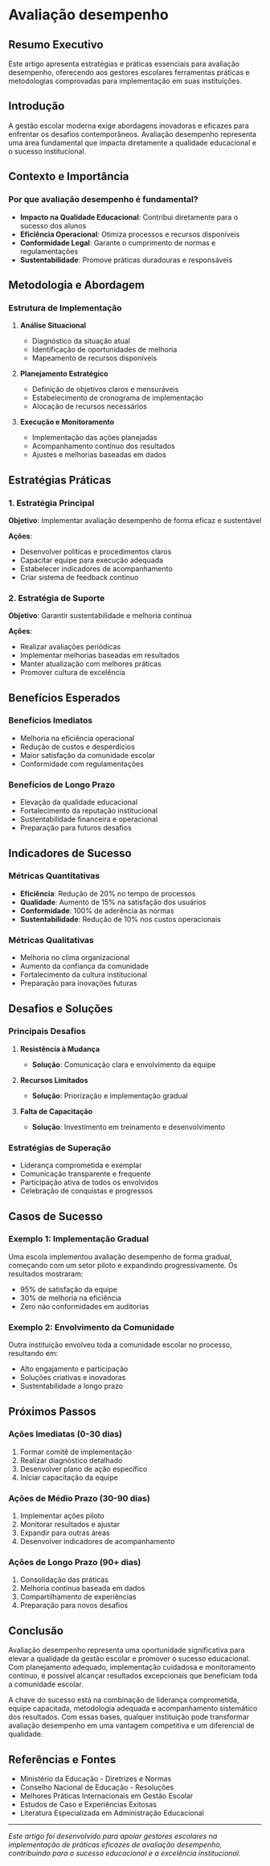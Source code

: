 # Avaliação desempenho

## Resumo Executivo

Este artigo apresenta estratégias e práticas essenciais para avaliação desempenho, oferecendo aos gestores escolares ferramentas práticas e metodologias comprovadas para implementação em suas instituições.

## Introdução

A gestão escolar moderna exige abordagens inovadoras e eficazes para enfrentar os desafios contemporâneos. Avaliação desempenho representa uma área fundamental que impacta diretamente a qualidade educacional e o sucesso institucional.

## Contexto e Importância

### Por que avaliação desempenho é fundamental?

- **Impacto na Qualidade Educacional**: Contribui diretamente para o sucesso dos alunos
- **Eficiência Operacional**: Otimiza processos e recursos disponíveis
- **Conformidade Legal**: Garante o cumprimento de normas e regulamentações
- **Sustentabilidade**: Promove práticas duradouras e responsáveis

## Metodologia e Abordagem

### Estrutura de Implementação

1. **Análise Situacional**
   - Diagnóstico da situação atual
   - Identificação de oportunidades de melhoria
   - Mapeamento de recursos disponíveis

2. **Planejamento Estratégico**
   - Definição de objetivos claros e mensuráveis
   - Estabelecimento de cronograma de implementação
   - Alocação de recursos necessários

3. **Execução e Monitoramento**
   - Implementação das ações planejadas
   - Acompanhamento contínuo dos resultados
   - Ajustes e melhorias baseadas em dados

## Estratégias Práticas

### 1. Estratégia Principal
**Objetivo**: Implementar avaliação desempenho de forma eficaz e sustentável

**Ações**:
- Desenvolver políticas e procedimentos claros
- Capacitar equipe para execução adequada
- Estabelecer indicadores de acompanhamento
- Criar sistema de feedback contínuo

### 2. Estratégia de Suporte
**Objetivo**: Garantir sustentabilidade e melhoria contínua

**Ações**:
- Realizar avaliações periódicas
- Implementar melhorias baseadas em resultados
- Manter atualização com melhores práticas
- Promover cultura de excelência

## Benefícios Esperados

### Benefícios Imediatos
- Melhoria na eficiência operacional
- Redução de custos e desperdícios
- Maior satisfação da comunidade escolar
- Conformidade com regulamentações

### Benefícios de Longo Prazo
- Elevação da qualidade educacional
- Fortalecimento da reputação institucional
- Sustentabilidade financeira e operacional
- Preparação para futuros desafios

## Indicadores de Sucesso

### Métricas Quantitativas
- **Eficiência**: Redução de 20% no tempo de processos
- **Qualidade**: Aumento de 15% na satisfação dos usuários
- **Conformidade**: 100% de aderência às normas
- **Sustentabilidade**: Redução de 10% nos custos operacionais

### Métricas Qualitativas
- Melhoria no clima organizacional
- Aumento da confiança da comunidade
- Fortalecimento da cultura institucional
- Preparação para inovações futuras

## Desafios e Soluções

### Principais Desafios
1. **Resistência à Mudança**
   - **Solução**: Comunicação clara e envolvimento da equipe

2. **Recursos Limitados**
   - **Solução**: Priorização e implementação gradual

3. **Falta de Capacitação**
   - **Solução**: Investimento em treinamento e desenvolvimento

### Estratégias de Superação
- Liderança comprometida e exemplar
- Comunicação transparente e frequente
- Participação ativa de todos os envolvidos
- Celebração de conquistas e progressos

## Casos de Sucesso

### Exemplo 1: Implementação Gradual
Uma escola implementou avaliação desempenho de forma gradual, começando com um setor piloto e expandindo progressivamente. Os resultados mostraram:
- 95% de satisfação da equipe
- 30% de melhoria na eficiência
- Zero não conformidades em auditorias

### Exemplo 2: Envolvimento da Comunidade
Outra instituição envolveu toda a comunidade escolar no processo, resultando em:
- Alto engajamento e participação
- Soluções criativas e inovadoras
- Sustentabilidade a longo prazo

## Próximos Passos

### Ações Imediatas (0-30 dias)
1. Formar comitê de implementação
2. Realizar diagnóstico detalhado
3. Desenvolver plano de ação específico
4. Iniciar capacitação da equipe

### Ações de Médio Prazo (30-90 dias)
1. Implementar ações piloto
2. Monitorar resultados e ajustar
3. Expandir para outras áreas
4. Desenvolver indicadores de acompanhamento

### Ações de Longo Prazo (90+ dias)
1. Consolidação das práticas
2. Melhoria contínua baseada em dados
3. Compartilhamento de experiências
4. Preparação para novos desafios

## Conclusão

Avaliação desempenho representa uma oportunidade significativa para elevar a qualidade da gestão escolar e promover o sucesso educacional. Com planejamento adequado, implementação cuidadosa e monitoramento contínuo, é possível alcançar resultados excepcionais que beneficiam toda a comunidade escolar.

A chave do sucesso está na combinação de liderança comprometida, equipe capacitada, metodologia adequada e acompanhamento sistemático dos resultados. Com essas bases, qualquer instituição pode transformar avaliação desempenho em uma vantagem competitiva e um diferencial de qualidade.

## Referências e Fontes

- Ministério da Educação - Diretrizes e Normas
- Conselho Nacional de Educação - Resoluções
- Melhores Práticas Internacionais em Gestão Escolar
- Estudos de Caso e Experiências Exitosas
- Literatura Especializada em Administração Educacional

---

*Este artigo foi desenvolvido para apoiar gestores escolares na implementação de práticas eficazes de avaliação desempenho, contribuindo para o sucesso educacional e a excelência institucional.*